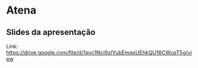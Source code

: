 # Atena

## Slides da apresentação
Link: https://drive.google.com/file/d/1qvc1Nci9zIYubEmqxUEhkQU16CWusT5g/view
